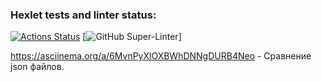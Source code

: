 ### Hexlet tests and linter status:
[![Actions Status](https://github.com/velibegov/php-project-lvl2/workflows/hexlet-check/badge.svg)](https://github.com/velibegov/php-project-lvl2/actions)
[![GitHub Super-Linter](https://github.com/<velibegov>/<php-project-lvl2>/workflows/Linter/badge.svg)]

https://asciinema.org/a/6MvnPyXlOXBWhDNNgDURB4Neo - Сравнение json файлов.

